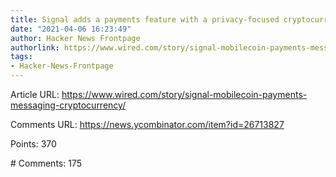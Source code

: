 ```yaml
---
title: Signal adds a payments feature with a privacy-focused cryptocurrency
date: "2021-04-06 16:23:49"
author: Hacker News Frontpage
authorlink: https://www.wired.com/story/signal-mobilecoin-payments-messaging-cryptocurrency/
tags:
- Hacker-News-Frontpage
---
```


<p>Article URL: <a href="https://www.wired.com/story/signal-mobilecoin-payments-messaging-cryptocurrency/">https://www.wired.com/story/signal-mobilecoin-payments-messaging-cryptocurrency/</a></p>
<p>Comments URL: <a href="https://news.ycombinator.com/item?id=26713827">https://news.ycombinator.com/item?id=26713827</a></p>
<p>Points: 370</p>
<p># Comments: 175</p>
